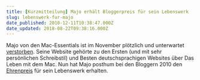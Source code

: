 ```yaml
---
title: [Kurzmitteilung] Majo erhält Bloggerpreis für sein Lebenswerk
slug: lebenswerk-fur-majo
date_published: 2010-12-11T10:38:47.000Z
date_updated: 2018-08-22T09:38:16.000Z
---
```


Majo von den Mac-Essentials ist im November plötzlich und unterwartet [verstorben](__GHOST_URL__/majo-von-den-mac-essentials-ist-tot/). Seine Website gehörte zu den Ersten (und mit sehr persönlichen Schreibstil) und Besten deutschsprachigen Websites über Das Leben mit dem Mac. Nun hat Majo posthum bei den Bloggern 2010 den [Ehrenpreis](http://www.indiskretionehrensache.de/2010/12/uarrr-ist-blogger-des-jahres-2010/) für sein Lebenswerk erhalten.
